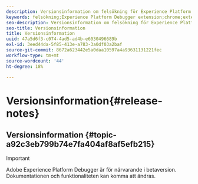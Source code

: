 ```yaml
---
description: Versionsinformation om felsökning för Experience Platform
keywords: felsökning;Experience Platform Debugger extension;chrome;extension;release notes
seo-description: Versionsinformation om felsökning för Experience Platform
seo-title: Versionsinformation
title: Versionsinformation
uuid: 47a5d6f3-c074-4ad5-ad4b-e6030496689b
exl-id: 3eed44da-5f85-413e-a783-3a0df03a2baf
source-git-commit: 8672a623442e5a0daa10597a4a93631131221fec
workflow-type: tm+mt
source-wordcount: '44'
ht-degree: 18%

---
```


# Versionsinformation{#release-notes}

## Versionsinformation {#topic-a92c3eb799b74e7fa404af8af5efb215}

>[!IMPORTANT]
>
>Adobe Experience Platform Debugger är för närvarande i betaversion. Dokumentationen och funktionaliteten kan komma att ändras.
